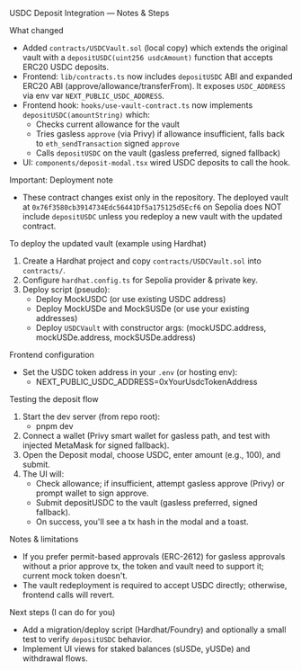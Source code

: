 USDC Deposit Integration — Notes & Steps

What changed
- Added `contracts/USDCVault.sol` (local copy) which extends the original vault with a `depositUSDC(uint256 usdcAmount)` function that accepts ERC20 USDC deposits.
- Frontend: `lib/contracts.ts` now includes `depositUSDC` ABI and expanded ERC20 ABI (approve/allowance/transferFrom). It exposes `USDC_ADDRESS` via env var `NEXT_PUBLIC_USDC_ADDRESS`.
- Frontend hook: `hooks/use-vault-contract.ts` now implements `depositUSDC(amountString)` which:
  - Checks current allowance for the vault
  - Tries gasless `approve` (via Privy) if allowance insufficient, falls back to `eth_sendTransaction` signed `approve`
  - Calls `depositUSDC` on the vault (gasless preferred, signed fallback)
- UI: `components/deposit-modal.tsx` wired USDC deposits to call the hook.

Important: Deployment note
- These contract changes exist only in the repository. The deployed vault at `0x76f3580cb3914734Edc56441Df5a175125d5Ecf6` on Sepolia does NOT include `depositUSDC` unless you redeploy a new vault with the updated contract.

To deploy the updated vault (example using Hardhat)
1. Create a Hardhat project and copy `contracts/USDCVault.sol` into `contracts/`.
2. Configure `hardhat.config.ts` for Sepolia provider & private key.
3. Deploy script (pseudo):
   - Deploy MockUSDC (or use existing USDC address)
   - Deploy MockUSDe and MockSUSDe (or use your existing addresses)
   - Deploy `USDCVault` with constructor args: (mockUSDC.address, mockUSDe.address, mockSUSDe.address)

Frontend configuration
- Set the USDC token address in your `.env` (or hosting env):
  - NEXT_PUBLIC_USDC_ADDRESS=0xYourUsdcTokenAddress

Testing the deposit flow
1. Start the dev server (from repo root):
   - pnpm dev
2. Connect a wallet (Privy smart wallet for gasless path, and test with injected MetaMask for signed fallback).
3. Open the Deposit modal, choose USDC, enter amount (e.g., 100), and submit.
4. The UI will:
   - Check allowance; if insufficient, attempt gasless approve (Privy) or prompt wallet to sign approve.
   - Submit depositUSDC to the vault (gasless preferred, signed fallback).
   - On success, you'll see a tx hash in the modal and a toast.

Notes & limitations
- If you prefer permit-based approvals (ERC-2612) for gasless approvals without a prior approve tx, the token and vault need to support it; current mock token doesn't.
- The vault redeployment is required to accept USDC directly; otherwise, frontend calls will revert.

Next steps (I can do for you)
- Add a migration/deploy script (Hardhat/Foundry) and optionally a small test to verify `depositUSDC` behavior.
- Implement UI views for staked balances (sUSDe, yUSDe) and withdrawal flows.
